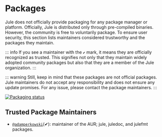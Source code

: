 # Packages

Jule does not officially provide packaging for any package manager or platform. Officially, Jule is distributed only through pre-compiled binaries. However, the community is free to voluntarily package. To ensure user security, this section lists maintainers considered trustworthy and the packages they maintain. 

::: info
If you see a maintainer with the `✔` mark, it means they are officially recognized as trusted. This signifies not only that they maintain widely adopted community packages but also that they are a member of the Jule organization.
:::

::: warning
Still, keep in mind that these packages are not official packages. Jule maintainers do not accept any responsibility and does not ensure any update promises. For any issue, please contact the package maintainers.
:::

[![Packaging status](https://repology.org/badge/vertical-allrepos/julec.svg)](https://repology.org/project/julec/versions)

## Trusted Package Maintainers

- [`@adamperkowski`](https://github.com/adamperkowski)(✔): maintainer of the AUR; jule, juledoc, and julefmt packages.